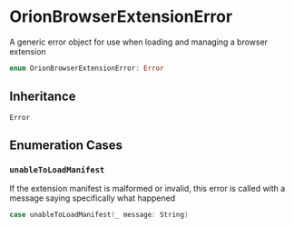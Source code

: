# OrionBrowserExtensionError

A generic error object for use when loading and managing a browser extension

``` swift
enum OrionBrowserExtensionError: Error 
```

## Inheritance

`Error`

## Enumeration Cases

### `unableToLoadManifest`

If the extension manifest is malformed or invalid, this error is called
with a message saying specifically what happened

``` swift
case unableToLoadManifest(_ message: String)
```

